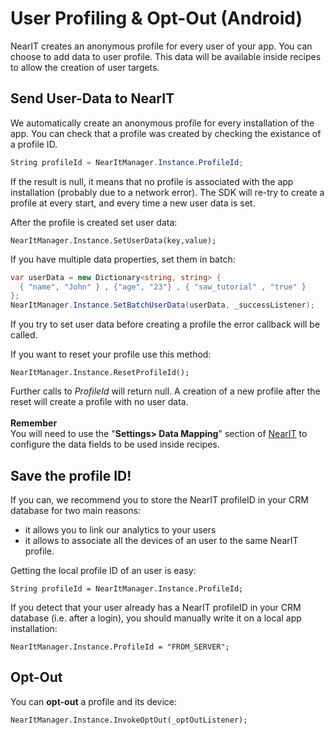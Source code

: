 # User Profiling & Opt-Out (Android)

NearIT creates an anonymous profile for every user of your app. You can choose to add data to user profile. This data will be available inside recipes to allow the creation of user targets.

## Send User-Data to NearIT

We automatically create an anonymous profile for every installation of the app. You can check that a profile was created by checking the existance of a profile ID.
```csharp
String profileId = NearItManager.Instance.ProfileId;
```
If the result is null, it means that no profile is associated with the app installation (probably due to a network error). The SDK will re-try to create a profile at every start, and every time a new user data is set.

After the profile is created set user data:
```
NearItManager.Instance.SetUserData(key,value);
```

If you have multiple data properties, set them in batch:
```csharp
var userData = new Dictionary<string, string> {
  { "name", "John" } , {"age", "23"} , { "saw_tutorial" , "true" }
};
NearItManager.Instance.SetBatchUserData(userData, _successListener);
```
If you try to set user data before creating a profile the error callback will be called.

If you want to reset your profile use this method:
```
NearItManager.Instance.ResetProfileId();
```

Further calls to *ProfileId* will return null. A creation of a new profile after the reset will create a profile with no user data.
<br><br>
**Remember** <br>
You will need to use the "**Settings> Data Mapping**" section of [NearIT](https://go.nearit.com) to configure the data fields to be used inside recipes.

## Save the profile ID!

If you can, we recommend you to store the NearIT profileID in your CRM database for two main reasons:

- it allows you to link our analytics to your users
- it allows to associate all the devices of an user to the same NearIT profile.


Getting the local profile ID of an user is easy:
```
String profileId = NearItManager.Instance.ProfileId;
```

If you detect that your user already has a NearIT profileID in your CRM database (i.e. after a login), you should manually write it on a local app installation:
```
NearItManager.Instance.ProfileId = "FROM_SERVER";
```

## Opt-Out

You can **opt-out** a profile and its device:
```
NearItManager.Instance.InvokeOptOut(_optOutListener);
```
